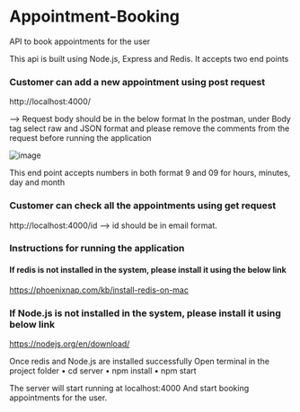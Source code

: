 # Appointment-Booking
API to book appointments for the user

This api is built using Node.js, Express and Redis.
It accepts two end points

### Customer can add a new appointment using post request
http://localhost:4000/ 

-->
Request body should be in the below format
In the postman, under Body tag select raw and JSON format and please remove the comments from the request before running the application

![image](https://user-images.githubusercontent.com/72769273/140690001-61784a9f-8183-4a66-847b-dcfaff1afb55.png)

This end point accepts numbers in both format 9 and 09 for hours, minutes, day and month

### Customer can check all the appointments using get request
http://localhost:4000/id 
-->
id should be in email format.

### Instructions for running the application

#### If redis is not installed in the system, please install it using the below link
https://phoenixnap.com/kb/install-redis-on-mac

### If Node.js is not installed in the system, please install it using below link
https://nodejs.org/en/download/

Once redis and Node.js are installed successfully
Open terminal in the project folder
• cd server
• npm install
• npm start

The server will start running at localhost:4000
And start booking appointments for the user.




